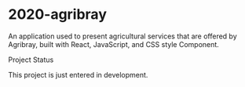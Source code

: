 # 2020-agribray

An application used to present agricultural services that are offered by Agribray, built with React, JavaScript, and CSS style Component.

Project Status

This project is just entered in development. 

